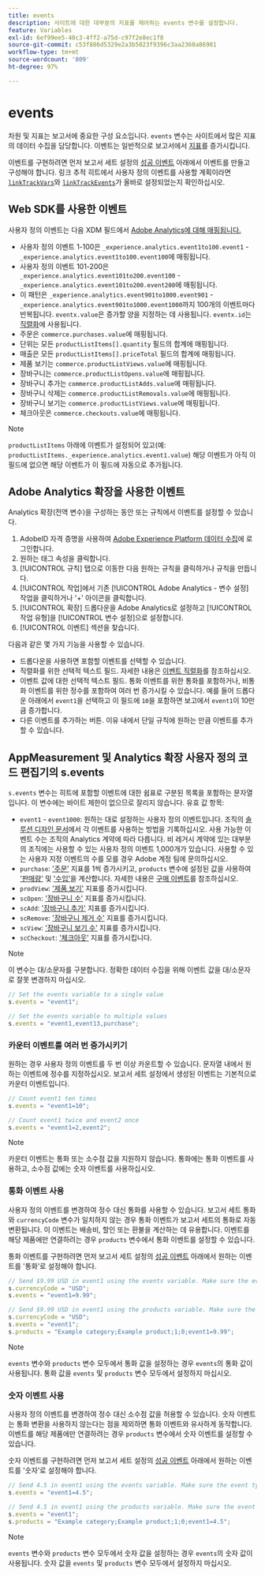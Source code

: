 ```yaml
---
title: events
description: 사이트에 대한 대부분의 지표를 제어하는 events 변수를 설정합니다.
feature: Variables
exl-id: 6ef99ee5-40c3-4ff2-a75d-c97f2e8ec1f8
source-git-commit: c53f886d5329e2a3b5023f9396c3aa2360a86901
workflow-type: tm+mt
source-wordcount: '809'
ht-degree: 97%

---
```


# events

차원 및 지표는 보고서에 중요한 구성 요소입니다. `events` 변수는 사이트에서 많은 지표의 데이터 수집을 담당합니다. 이벤트는 일반적으로 보고서에서 [지표](/help/components/metrics/overview.md)를 증가시킵니다.

이벤트를 구현하려면 먼저 보고서 세트 설정의 [성공 이벤트](/help/admin/admin/c-manage-report-suites/c-edit-report-suites/conversion-var-admin/c-success-events/success-event.md) 아래에서 이벤트를 만들고 구성해야 합니다. 링크 추적 히트에서 사용자 정의 이벤트를 사용할 계획이라면 [`linkTrackVars`](../../config-vars/linktrackvars.md)와 [`linkTrackEvents`](../../config-vars/linktrackevents.md)가 올바로 설정되었는지 확인하십시오.

## Web SDK를 사용한 이벤트

사용자 정의 이벤트는 다음 XDM 필드에서 [Adobe Analytics에 대해 매핑됩니다.](https://experienceleague.adobe.com/docs/analytics/implementation/aep-edge/variable-mapping.html)

* 사용자 정의 이벤트 1-100은 `_experience.analytics.event1to100.event1` - `_experience.analytics.event1to100.event100`에 매핑됩니다.
* 사용자 정의 이벤트 101-200은 `_experience.analytics.event101to200.event100` - `_experience.analytics.event101to200.event200`에 매핑됩니다.
* 이 패턴은 `_experience.analytics.event901to1000.event901` - `_experience.analytics.event901to1000.event1000`까지 100개의 이벤트마다 반복됩니다. `eventx.value`은 증가할 양을 지정하는 데 사용됩니다. `eventx.id`는 [직렬화](event-serialization.md)에 사용됩니다.
* 주문은 `commerce.purchases.value`에 매핑됩니다.
* 단위는 모든 `productListItems[].quantity` 필드의 합계에 매핑됩니다.
* 매출은 모든 `productListItems[].priceTotal` 필드의 합계에 매핑됩니다.
* 제품 보기는 `commerce.productListViews.value`에 매핑됩니다.
* 장바구니는 `commerce.productListOpens.value`에 매핑됩니다.
* 장바구니 추가는 `commerce.productListAdds.value`에 매핑됩니다.
* 장바구니 삭제는 `commerce.productListRemovals.value`에 매핑됩니다.
* 장바구니 보기는 `commerce.productListViews.value`에 매핑됩니다.
* 체크아웃은 `commerce.checkouts.value`에 매핑됩니다.

>[!NOTE]
>
>`productListItems` 아래에 이벤트가 설정되어 있고(예: `productListItems._experience.analytics.event1.value`) 해당 이벤트가 아직 이 필드에 없으면 해당 이벤트가 이 필드에 자동으로 추가됩니다.

## Adobe Analytics 확장을 사용한 이벤트

Analytics 확장(전역 변수)을 구성하는 동안 또는 규칙에서 이벤트를 설정할 수 있습니다.

1. AdobeID 자격 증명을 사용하여 [Adobe Experience Platform 데이터 수집](https://experience.adobe.com/data-collection)에 로그인합니다.
2. 원하는 태그 속성을 클릭합니다.
3. [!UICONTROL 규칙] 탭으로 이동한 다음 원하는 규칙을 클릭하거나 규칙을 만듭니다.
4. [!UICONTROL 작업]에서 기존 [!UICONTROL Adobe Analytics - 변수 설정] 작업을 클릭하거나 &#39;+&#39; 아이콘을 클릭합니다.
5. [!UICONTROL 확장] 드롭다운을 Adobe Analytics로 설정하고 [!UICONTROL 작업 유형]을 [!UICONTROL 변수 설정]으로 설정합니다.
6. [!UICONTROL 이벤트] 섹션을 찾습니다.

다음과 같은 몇 가지 기능을 사용할 수 있습니다.

* 드롭다운을 사용하면 포함할 이벤트를 선택할 수 있습니다.
* 직렬화를 위한 선택적 텍스트 필드. 자세한 내용은 [이벤트 직렬화](event-serialization.md)를 참조하십시오.
* 이벤트 값에 대한 선택적 텍스트 필드. 통화 이벤트를 위한 통화를 포함하거나, 비통화 이벤트를 위한 정수를 포함하여 여러 번 증가시킬 수 있습니다. 예를 들어 드롭다운 아래에서 `event1`을 선택하고 이 필드에 `10`을 포함하면 보고에서 `event1`이 10만큼 증가합니다.
* 다른 이벤트를 추가하는 버튼. 이유 내에서 단일 규칙에 원하는 만큼 이벤트를 추가할 수 있습니다.

## AppMeasurement 및 Analytics 확장 사용자 정의 코드 편집기의 s.events

`s.events` 변수는 히트에 포함할 이벤트에 대한 쉼표로 구분된 목록을 포함하는 문자열입니다. 이 변수에는 바이트 제한이 없으므로 잘리지 않습니다. 유효 값 항목:

* `event1` - `event1000`: 원하는 대로 설정하는 사용자 정의 이벤트입니다. 조직의 [솔루션 디자인 문서](../../../prepare/solution-design.md)에서 각 이벤트를 사용하는 방법을 기록하십시오. 사용 가능한 이벤트 수는 조직의 Analytics 계약에 따라 다릅니다. 비 레거시 계약에 있는 대부분의 조직에는 사용할 수 있는 사용자 정의 이벤트 1,000개가 있습니다. 사용할 수 있는 사용자 지정 이벤트의 수를 모를 경우 Adobe 계정 팀에 문의하십시오.
* `purchase`: [&#39;주문&#39;](/help/components/metrics/orders.md) 지표를 1씩 증가시키고, `products` 변수에 설정된 값을 사용하여 [&#39;판매량&#39;](/help/components/metrics/units.md) 및 [&#39;수입&#39;](/help/components/metrics/revenue.md)을 계산합니다. 자세한 내용은 [구매 이벤트](event-purchase.md)를 참조하십시오.
* `prodView`: [&#39;제품 보기&#39;](/help/components/metrics/product-views.md) 지표를 증가시킵니다.
* `scOpen`: [&#39;장바구니 수&#39;](/help/components/metrics/carts.md) 지표를 증가시킵니다.
* `scAdd`: [&#39;장바구니 추가&#39;](/help/components/metrics/cart-additions.md) 지표를 증가시킵니다.
* `scRemove`: [&#39;장바구니 제거 수&#39;](/help/components/metrics/cart-removals.md) 지표를 증가시킵니다.
* `scView`: [&#39;장바구니 보기 수&#39;](/help/components/metrics/cart-views.md) 지표를 증가시킵니다.
* `scCheckout`: [&#39;체크아웃&#39;](/help/components/metrics/checkouts.md) 지표를 증가시킵니다.

>[!NOTE]
>
>이 변수는 대/소문자를 구분합니다. 정확한 데이터 수집을 위해 이벤트 값을 대/소문자로 잘못 변경하지 마십시오.

```js
// Set the events variable to a single value
s.events = "event1";

// Set the events variable to multiple values
s.events = "event1,event13,purchase";
```

### 카운터 이벤트를 여러 번 증가시키기

원하는 경우 사용자 정의 이벤트를 두 번 이상 카운트할 수 있습니다. 문자열 내에서 원하는 이벤트에 정수를 지정하십시오. 보고서 세트 설정에서 생성된 이벤트는 기본적으로 카운터 이벤트입니다.

```js
// Count event1 ten times
s.events = "event1=10";

// Count event1 twice and event2 once
s.events = "event1=2,event2";
```

>[!NOTE]
>
>카운터 이벤트는 통화 또는 소수점 값을 지원하지 않습니다. 통화에는 통화 이벤트를 사용하고, 소수점 값에는 숫자 이벤트를 사용하십시오.

### 통화 이벤트 사용

사용자 정의 이벤트를 변경하여 정수 대신 통화를 사용할 수 있습니다. 보고서 세트 통화와 `currencyCode` 변수가 일치하지 않는 경우 통화 이벤트가 보고서 세트의 통화로 자동 변환됩니다. 이 이벤트는 배송비, 할인 또는 환불을 계산하는 데 유용합니다. 이벤트를 해당 제품에만 연결하려는 경우 `products` 변수에서 통화 이벤트를 설정할 수 있습니다.

통화 이벤트를 구현하려면 먼저 보고서 세트 설정의 [성공 이벤트](/help/admin/admin/c-manage-report-suites/c-edit-report-suites/conversion-var-admin/c-success-events/success-event.md) 아래에서 원하는 이벤트를 &#39;통화&#39;로 설정해야 합니다.

```js
// Send $9.99 USD in event1 using the events variable. Make sure the event type for event1 is Currency in Report suite settings
s.currencyCode = "USD";
s.events = "event1=9.99";

// Send $9.99 USD in event1 using the products variable. Make sure the event type for event1 is Currency in Report suite settings
s.currencyCode = "USD";
s.events = "event1";
s.products = "Example category;Example product;1;0;event1=9.99";
```

>[!NOTE]
>
>`events` 변수와 `products` 변수 모두에서 통화 값을 설정하는 경우 `events`의 통화 값이 사용됩니다. 통화 값을 `events` 및 `products` 변수 모두에서 설정하지 마십시오.

### 숫자 이벤트 사용

사용자 정의 이벤트를 변경하여 정수 대신 소수점 값을 허용할 수 있습니다. 숫자 이벤트는 통화 변환을 사용하지 않는다는 점을 제외하면 통화 이벤트와 유사하게 동작합니다. 이벤트를 해당 제품에만 연결하려는 경우 `products` 변수에서 숫자 이벤트를 설정할 수 있습니다.

숫자 이벤트를 구현하려면 먼저 보고서 세트 설정의 [성공 이벤트](/help/admin/admin/c-manage-report-suites/c-edit-report-suites/conversion-var-admin/c-success-events/success-event.md) 아래에서 원하는 이벤트를 &#39;숫자&#39;로 설정해야 합니다.

```js
// Send 4.5 in event1 using the events variable. Make sure the event type for event1 is Numeric in Report suite settings
s.events = "event1=4.5";

// Send 4.5 in event1 using the products variable. Make sure the event type for event1 is Numeric in Report suite settings
s.events = "event1";
s.products = "Example category;Example product;1;0;event1=4.5";
```

>[!NOTE]
>
>`events` 변수와 `products` 변수 모두에서 숫자 값을 설정하는 경우 `events`의 숫자 값이 사용됩니다. 숫자 값을 `events` 및 `products` 변수 모두에서 설정하지 마십시오.
